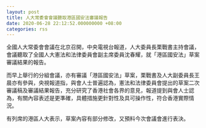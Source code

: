 ```yaml
---
layout: post
title: 人大常委會會議聽取港區國安法審議報告
date: 2020-06-28 22:12:52.000000000 +08:00
categories: rss
---
```


全國人大常委會會議在北京召開，中央電視台報道，人大委員長栗戰書主持會議，會議聽取了全國人大憲法和法律委員會副主席委員沈春耀，就「港區國安法」草案審議結果的報告。

而早上舉行的分組會議，亦有審議「港區國安法」草案，栗戰書及人大副委員長王晨亦有參與，央視報道指，與會人士普遍認為，憲法和法律委員會提出的草案二次審議稿及審議結果報告，充分研究了香港社會各界的意見，報道提到與會人士認為，有關內容表述是更準確，具體措施更針對性及具可操作性，符合香港實際情況。

有列席的港區人大表示，草案內容有部分修改，又預料今次會議會進行表決。
